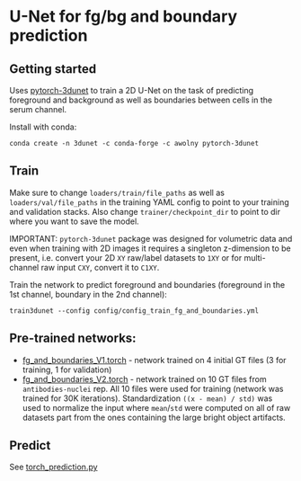 # U-Net for fg/bg and boundary prediction

## Getting started
Uses [pytorch-3dunet](https://github.com/wolny/pytorch-3dunet) to train a 2D U-Net on the task of predicting foreground and background
as well as boundaries between cells in the serum channel.

Install with conda:
```
conda create -n 3dunet -c conda-forge -c awolny pytorch-3dunet
```

## Train
Make sure to change `loaders/train/file_paths` as well as `loaders/val/file_paths` in the training YAML config
to point to your training and validation stacks. Also change `trainer/checkpoint_dir` to point to dir
where you want to save the model.

IMPORTANT: `pytorch-3dunet` package was designed for volumetric data and even when training with 2D images it requires
a singleton z-dimension to be present, i.e. convert your 2D `XY` raw/label datasets to `1XY` or for multi-channel
raw input `CXY`, convert it to `C1XY`.  

Train the network to predict foreground and boundaries (foreground in the 1st channel, boundary in the 2nd channel):
```
train3dunet --config config/config_train_fg_and_boundaries.yml
```

## Pre-trained networks:

- [fg_and_boundaries_V1.torch](fg_and_boundaries_V1.torch) - network trained on 4 initial GT files (3 for training, 1 for validation)
- [fg_and_boundaries_V2.torch](fg_and_boundaries_V2.torch) - network trained on 10 GT files from `antibodies-nuclei` rep. 
All 10 files were used for training (network was trained for 30K iterations). Standardization `((x - mean) / std)` 
was used to normalize the input where `mean`/`std` were computed on all of raw datasets part from the ones containing the large bright object artifacts. 

## Predict
See [torch_prediction.py](batchlib/segmentation/torch_prediction.py)
